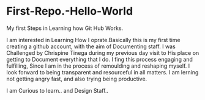 # First-Repo.-Hello-World
My first Steps in Learning how Git Hub Works.

I am interested in Learning How I oprate.Basically this is my first time creating a github account, with the aim of Documenting staff.
I was Challenged by Chrispine Tinega during my previous day visit to His place on getting to Document everything that I do.
I fing this process engaging and fulfilling, Since I am in the process of remoulding and reshaping myself.
I look forward to being transparent and resourceful in all matters.
I am lerning not getting angry fast, and also trying being productive.

I am Curious to learn.. and Design Staff..

